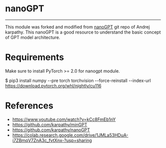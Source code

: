 
# nanoGPT
---
This module was forked and modified from [nanoGPT](https://github.com/karpathy/nanoGPT) git repo of Andrej karpathy.
This nanoGPT is a good resource to understand the basic concept of GPT model architecture.

# Requirements
Make sure to install PyTorch >= 2.0 for nanogpt module.

$ pip3 install numpy --pre torch torchvision --force-reinstall --index-url https://download.pytorch.org/whl/nightly/cu116


# References
- https://www.youtube.com/watch?v=kCc8FmEb1nY
- https://github.com/karpathy/minGPT
- https://github.com/karpathy/nanoGPT 
- https://colab.research.google.com/drive/1JMLa53HDuA-i7ZBmqV7ZnA3c_fvtXnx-?usp=sharing